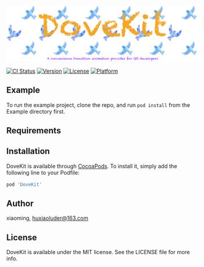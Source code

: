 ![DoveKit Logo](./DoveKit.png)

[![CI Status](https://img.shields.io/travis/huxiaoluder@163.com/DoveKit.svg?style=flat)](https://travis-ci.org/huxiaoluder@163.com/DoveKit)
[![Version](https://img.shields.io/cocoapods/v/DoveKit.svg?style=flat)](https://cocoapods.org/pods/DoveKit)
[![License](https://img.shields.io/cocoapods/l/DoveKit.svg?style=flat)](https://cocoapods.org/pods/DoveKit)
[![Platform](https://img.shields.io/cocoapods/p/DoveKit.svg?style=flat)](https://cocoapods.org/pods/DoveKit)

## Example

To run the example project, clone the repo, and run `pod install` from the Example directory first.

## Requirements

## Installation

DoveKit is available through [CocoaPods](https://cocoapods.org). To install
it, simply add the following line to your Podfile:

```ruby
pod 'DoveKit'
```

## Author

xiaoming, huxiaoluder@163.com

## License

DoveKit is available under the MIT license. See the LICENSE file for more info.
